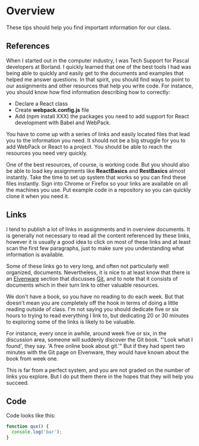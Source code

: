 # Overview

These tips should help you find important information for our class.

## References

When I started out in the computer industry, I was Tech Support for Pascal developers at Borland. I quickly learned that one of the best tools I had was being able to quickly and easily get to the documents and examples that helped me answer questions. In that spirit, you should find ways to point to our assignments and other resources that help you write code. For instance, you should know how find information describing how to correctly:

- Declare a React class
- Create **webpack.config.js** file
- Add (npm install XXX) the packages you need to add support for React development with Babel and WebPack.

You have to come up with a series of links and easily located files that lead you to the information you need. It should not be a big struggle for you to add WebPack or React to a project. You should be able to reach the resources you need very quickly.

One of the best resources, of course, is working code. But you should also be able to load key assignments like **ReactBasics** and **RestBasics** almost instantly. Take the time to set up system that works so you can find these files instantly. Sign into Chrome or Firefox so your links are available on all the machines you use. Put example code in a repository so you can quickly clone it when you need it.

## Links

I tend to publish a lot of links in assignments and in overview documents. It is generally not necessary to read all the content referenced by these links, however  it is usually a good idea to click on most of these links and at least scan the first few paragraphs, just to make sure you understanding what information is available.

Some of these links go to very long, and often not particularly well organized, documents. Nevertheless, it is nice to at least know that there is an [Elvenware][elvenware] section that discusses [Git][elf-git], and to note that it consists of documents which in their turn link to other valuable resources.

We don't have a book, so you have no reading to do each week. But that doesn't mean you are completely off the hook in terms of doing a little reading outside of class. I'm not saying you should dedicate five or six hours to trying to read everything I link to, but dedicating 20 or 30 minutes to exploring some of the links is likely to be valuable.

For instance, every once in awhile, around week five or six, in the discussion area, someone will suddenly discover the Git book. "'Look what I found', they say. 'A free online book about git.'" But if they had spent two minutes with the Git page on Elvenware, they would have known about the book from week one.

This is far from a perfect system, and you are not graded on the number of links you explore. But I do put them there in the hopes that they will help you succeed.

## Code

Code looks like this:

```javascript
function qux() {
  console.log('bar');
}
```

[elvenware]: http://www.elvenware.com/
[elf-git]: http://www.elvenware.com/charlie/development/git/
